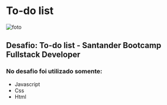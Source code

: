 # To-do list

![foto]()

## Desafio: To-do list - Santander Bootcamp Fullstack Developer

### No desafio foi utilizado somente:

-   Javascript
-   Css
-   Html
